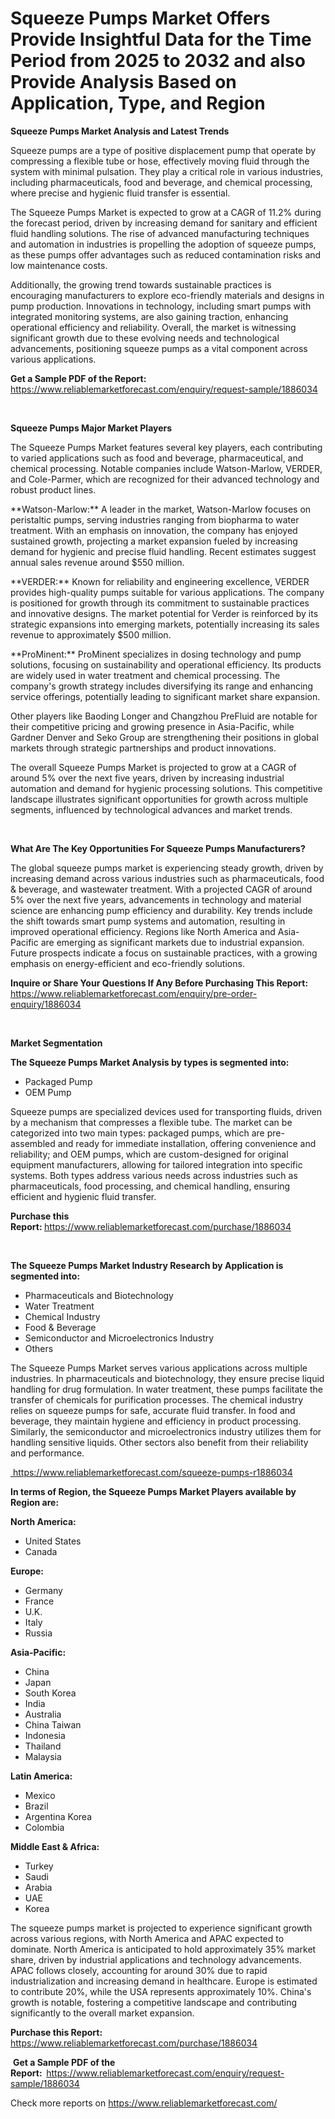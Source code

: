 <p><h1>Squeeze Pumps Market Offers Provide Insightful Data for the Time Period from 2025 to 2032 and also Provide Analysis Based on Application, Type, and Region</h1></p><p><strong>Squeeze Pumps Market Analysis and Latest Trends</strong></p>
<p><p>Squeeze pumps are a type of positive displacement pump that operate by compressing a flexible tube or hose, effectively moving fluid through the system with minimal pulsation. They play a critical role in various industries, including pharmaceuticals, food and beverage, and chemical processing, where precise and hygienic fluid transfer is essential.</p><p>The Squeeze Pumps Market is expected to grow at a CAGR of 11.2% during the forecast period, driven by increasing demand for sanitary and efficient fluid handling solutions. The rise of advanced manufacturing techniques and automation in industries is propelling the adoption of squeeze pumps, as these pumps offer advantages such as reduced contamination risks and low maintenance costs. </p><p>Additionally, the growing trend towards sustainable practices is encouraging manufacturers to explore eco-friendly materials and designs in pump production. Innovations in technology, including smart pumps with integrated monitoring systems, are also gaining traction, enhancing operational efficiency and reliability. Overall, the market is witnessing significant growth due to these evolving needs and technological advancements, positioning squeeze pumps as a vital component across various applications.</p></p>
<p><strong>Get a Sample PDF of the Report:&nbsp;</strong> <a href="https://www.reliablemarketforecast.com/enquiry/request-sample/1886034?utm_campaign=2393&utm_medium=2&utm_source=Github&utm_content=ia&utm_term=11042025&utm_id=squeeze-pumps">https://www.reliablemarketforecast.com/enquiry/request-sample/1886034</a></p>
<p>&nbsp;</p>
<p><strong>Squeeze Pumps Major Market Players</strong></p>
<p><p>The Squeeze Pumps Market features several key players, each contributing to varied applications such as food and beverage, pharmaceutical, and chemical processing. Notable companies include Watson-Marlow, VERDER, and Cole-Parmer, which are recognized for their advanced technology and robust product lines.</p><p>**Watson-Marlow:** A leader in the market, Watson-Marlow focuses on peristaltic pumps, serving industries ranging from biopharma to water treatment. With an emphasis on innovation, the company has enjoyed sustained growth, projecting a market expansion fueled by increasing demand for hygienic and precise fluid handling. Recent estimates suggest annual sales revenue around $550 million.</p><p>**VERDER:** Known for reliability and engineering excellence, VERDER provides high-quality pumps suitable for various applications. The company is positioned for growth through its commitment to sustainable practices and innovative designs. The market potential for Verder is reinforced by its strategic expansions into emerging markets, potentially increasing its sales revenue to approximately $500 million.</p><p>**ProMinent:** ProMinent specializes in dosing technology and pump solutions, focusing on sustainability and operational efficiency. Its products are widely used in water treatment and chemical processing. The company's growth strategy includes diversifying its range and enhancing service offerings, potentially leading to significant market share expansion.</p><p>Other players like Baoding Longer and Changzhou PreFluid are notable for their competitive pricing and growing presence in Asia-Pacific, while Gardner Denver and Seko Group are strengthening their positions in global markets through strategic partnerships and product innovations.</p><p>The overall Squeeze Pumps Market is projected to grow at a CAGR of around 5% over the next five years, driven by increasing industrial automation and demand for hygienic processing solutions. This competitive landscape illustrates significant opportunities for growth across multiple segments, influenced by technological advances and market trends.</p></p>
<p>&nbsp;</p>
<p><strong>What Are The Key Opportunities For Squeeze Pumps Manufacturers?</strong></p>
<p><p>The global squeeze pumps market is experiencing steady growth, driven by increasing demand across various industries such as pharmaceuticals, food & beverage, and wastewater treatment. With a projected CAGR of around 5% over the next five years, advancements in technology and material science are enhancing pump efficiency and durability. Key trends include the shift towards smart pump systems and automation, resulting in improved operational efficiency. Regions like North America and Asia-Pacific are emerging as significant markets due to industrial expansion. Future prospects indicate a focus on sustainable practices, with a growing emphasis on energy-efficient and eco-friendly solutions.</p></p>
<p><strong>Inquire or Share Your Questions If Any Before Purchasing This Report:</strong> <a href="https://www.reliablemarketforecast.com/enquiry/pre-order-enquiry/1886034?utm_campaign=2393&utm_medium=2&utm_source=Github&utm_content=ia&utm_term=11042025&utm_id=squeeze-pumps">https://www.reliablemarketforecast.com/enquiry/pre-order-enquiry/1886034</a></p>
<p>&nbsp;</p>
<p><strong>Market Segmentation</strong></p>
<p><strong>The Squeeze Pumps Market Analysis by types is segmented into:</strong></p>
<p><ul><li>Packaged Pump</li><li>OEM Pump</li></ul></p>
<p><p>Squeeze pumps are specialized devices used for transporting fluids, driven by a mechanism that compresses a flexible tube. The market can be categorized into two main types: packaged pumps, which are pre-assembled and ready for immediate installation, offering convenience and reliability; and OEM pumps, which are custom-designed for original equipment manufacturers, allowing for tailored integration into specific systems. Both types address various needs across industries such as pharmaceuticals, food processing, and chemical handling, ensuring efficient and hygienic fluid transfer.</p></p>
<p><strong>Purchase this Report:&nbsp;</strong><a href="https://www.reliablemarketforecast.com/purchase/1886034?utm_campaign=2393&utm_medium=2&utm_source=Github&utm_content=ia&utm_term=11042025&utm_id=squeeze-pumps">https://www.reliablemarketforecast.com/purchase/1886034</a></p>
<p>&nbsp;</p>
<p><strong>The Squeeze Pumps Market Industry Research by Application is segmented into:</strong></p>
<p><ul><li>Pharmaceuticals and Biotechnology</li><li>Water Treatment</li><li>Chemical Industry</li><li>Food & Beverage</li><li>Semiconductor and Microelectronics Industry</li><li>Others</li></ul></p>
<p><p>The Squeeze Pumps Market serves various applications across multiple industries. In pharmaceuticals and biotechnology, they ensure precise liquid handling for drug formulation. In water treatment, these pumps facilitate the transfer of chemicals for purification processes. The chemical industry relies on squeeze pumps for safe, accurate fluid transfer. In food and beverage, they maintain hygiene and efficiency in product processing. Similarly, the semiconductor and microelectronics industry utilizes them for handling sensitive liquids. Other sectors also benefit from their reliability and performance.</p></p>
<p><a href="https://www.reliablemarketforecast.com/squeeze-pumps-r1886034?utm_campaign=2393&utm_medium=2&utm_source=Github&utm_content=ia&utm_term=11042025&utm_id=squeeze-pumps">&nbsp;https://www.reliablemarketforecast.com/squeeze-pumps-r1886034</a></p>
<p><strong>In terms of Region, the Squeeze Pumps Market Players available by Region are:</strong></p>
<p>
    <p> <strong> North America: </strong>
        <ul>
            <li>United States</li>
            <li>Canada</li>
        </ul>
        </p> 
    <p> <strong> Europe: </strong>
        <ul>
            <li>Germany</li>
            <li>France</li>
            <li>U.K.</li>
            <li>Italy</li>
            <li>Russia</li>
        </ul>
        </p> 
    <p> <strong> Asia-Pacific: </strong>
        <ul>
            <li>China</li>
            <li>Japan</li>
            <li>South Korea</li>
            <li>India</li>
            <li>Australia</li>
            <li>China Taiwan</li>
            <li>Indonesia</li>
            <li>Thailand</li>
            <li>Malaysia</li>
        </ul>
        </p> 
    <p> <strong> Latin America: </strong>
        <ul>
            <li>Mexico</li>
            <li>Brazil</li>
            <li>Argentina Korea</li>
            <li>Colombia</li>
        </ul>
        </p> 
    <p> <strong> Middle East & Africa: </strong>
        <ul>
            <li>Turkey</li>
            <li>Saudi</li>
            <li>Arabia</li>
            <li>UAE</li>
            <li>Korea</li>
        </ul>
    </p>
    </p>
<p><p>The squeeze pumps market is projected to experience significant growth across various regions, with North America and APAC expected to dominate. North America is anticipated to hold approximately 35% market share, driven by industrial applications and technology advancements. APAC follows closely, accounting for around 30% due to rapid industrialization and increasing demand in healthcare. Europe is estimated to contribute 20%, while the USA represents approximately 10%. China's growth is notable, fostering a competitive landscape and contributing significantly to the overall market expansion.</p></p>
<p><strong>Purchase this Report: </strong><a href="https://www.reliablemarketforecast.com/purchase/1886034?utm_campaign=2393&utm_medium=2&utm_source=Github&utm_content=ia&utm_term=11042025&utm_id=squeeze-pumps">https://www.reliablemarketforecast.com/purchase/1886034</a></p>
<p>&nbsp;<strong>Get a Sample PDF of the Report:&nbsp;&nbsp;</strong><a href="https://www.reliablemarketforecast.com/enquiry/request-sample/1886034?utm_campaign=2393&utm_medium=2&utm_source=Github&utm_content=ia&utm_term=11042025&utm_id=squeeze-pumps">https://www.reliablemarketforecast.com/enquiry/request-sample/1886034</a></p>
<p><strong></strong></p>
<p>Check more reports on <a href="https://www.reliablemarketforecast.com/?utm_campaign=2393&utm_medium=2&utm_source=Github&utm_content=ia&utm_term=11042025&utm_id=squeeze-pumps">https://www.reliablemarketforecast.com/</a></p>